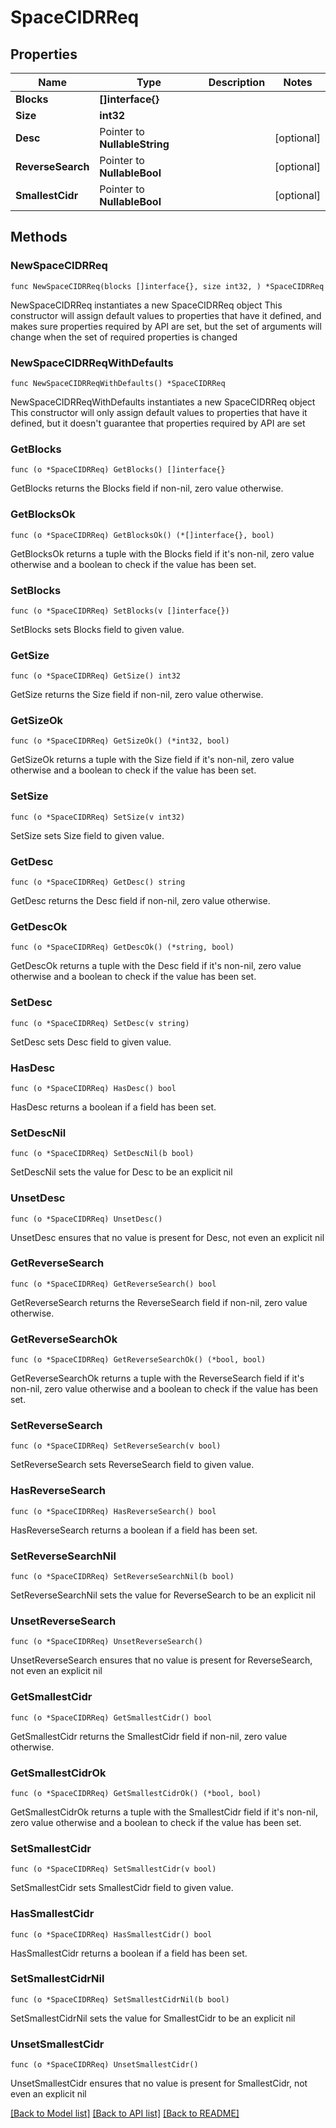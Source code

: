 # SpaceCIDRReq

## Properties

Name | Type | Description | Notes
------------ | ------------- | ------------- | -------------
**Blocks** | **[]interface{}** |  | 
**Size** | **int32** |  | 
**Desc** | Pointer to **NullableString** |  | [optional] 
**ReverseSearch** | Pointer to **NullableBool** |  | [optional] 
**SmallestCidr** | Pointer to **NullableBool** |  | [optional] 

## Methods

### NewSpaceCIDRReq

`func NewSpaceCIDRReq(blocks []interface{}, size int32, ) *SpaceCIDRReq`

NewSpaceCIDRReq instantiates a new SpaceCIDRReq object
This constructor will assign default values to properties that have it defined,
and makes sure properties required by API are set, but the set of arguments
will change when the set of required properties is changed

### NewSpaceCIDRReqWithDefaults

`func NewSpaceCIDRReqWithDefaults() *SpaceCIDRReq`

NewSpaceCIDRReqWithDefaults instantiates a new SpaceCIDRReq object
This constructor will only assign default values to properties that have it defined,
but it doesn't guarantee that properties required by API are set

### GetBlocks

`func (o *SpaceCIDRReq) GetBlocks() []interface{}`

GetBlocks returns the Blocks field if non-nil, zero value otherwise.

### GetBlocksOk

`func (o *SpaceCIDRReq) GetBlocksOk() (*[]interface{}, bool)`

GetBlocksOk returns a tuple with the Blocks field if it's non-nil, zero value otherwise
and a boolean to check if the value has been set.

### SetBlocks

`func (o *SpaceCIDRReq) SetBlocks(v []interface{})`

SetBlocks sets Blocks field to given value.


### GetSize

`func (o *SpaceCIDRReq) GetSize() int32`

GetSize returns the Size field if non-nil, zero value otherwise.

### GetSizeOk

`func (o *SpaceCIDRReq) GetSizeOk() (*int32, bool)`

GetSizeOk returns a tuple with the Size field if it's non-nil, zero value otherwise
and a boolean to check if the value has been set.

### SetSize

`func (o *SpaceCIDRReq) SetSize(v int32)`

SetSize sets Size field to given value.


### GetDesc

`func (o *SpaceCIDRReq) GetDesc() string`

GetDesc returns the Desc field if non-nil, zero value otherwise.

### GetDescOk

`func (o *SpaceCIDRReq) GetDescOk() (*string, bool)`

GetDescOk returns a tuple with the Desc field if it's non-nil, zero value otherwise
and a boolean to check if the value has been set.

### SetDesc

`func (o *SpaceCIDRReq) SetDesc(v string)`

SetDesc sets Desc field to given value.

### HasDesc

`func (o *SpaceCIDRReq) HasDesc() bool`

HasDesc returns a boolean if a field has been set.

### SetDescNil

`func (o *SpaceCIDRReq) SetDescNil(b bool)`

 SetDescNil sets the value for Desc to be an explicit nil

### UnsetDesc
`func (o *SpaceCIDRReq) UnsetDesc()`

UnsetDesc ensures that no value is present for Desc, not even an explicit nil
### GetReverseSearch

`func (o *SpaceCIDRReq) GetReverseSearch() bool`

GetReverseSearch returns the ReverseSearch field if non-nil, zero value otherwise.

### GetReverseSearchOk

`func (o *SpaceCIDRReq) GetReverseSearchOk() (*bool, bool)`

GetReverseSearchOk returns a tuple with the ReverseSearch field if it's non-nil, zero value otherwise
and a boolean to check if the value has been set.

### SetReverseSearch

`func (o *SpaceCIDRReq) SetReverseSearch(v bool)`

SetReverseSearch sets ReverseSearch field to given value.

### HasReverseSearch

`func (o *SpaceCIDRReq) HasReverseSearch() bool`

HasReverseSearch returns a boolean if a field has been set.

### SetReverseSearchNil

`func (o *SpaceCIDRReq) SetReverseSearchNil(b bool)`

 SetReverseSearchNil sets the value for ReverseSearch to be an explicit nil

### UnsetReverseSearch
`func (o *SpaceCIDRReq) UnsetReverseSearch()`

UnsetReverseSearch ensures that no value is present for ReverseSearch, not even an explicit nil
### GetSmallestCidr

`func (o *SpaceCIDRReq) GetSmallestCidr() bool`

GetSmallestCidr returns the SmallestCidr field if non-nil, zero value otherwise.

### GetSmallestCidrOk

`func (o *SpaceCIDRReq) GetSmallestCidrOk() (*bool, bool)`

GetSmallestCidrOk returns a tuple with the SmallestCidr field if it's non-nil, zero value otherwise
and a boolean to check if the value has been set.

### SetSmallestCidr

`func (o *SpaceCIDRReq) SetSmallestCidr(v bool)`

SetSmallestCidr sets SmallestCidr field to given value.

### HasSmallestCidr

`func (o *SpaceCIDRReq) HasSmallestCidr() bool`

HasSmallestCidr returns a boolean if a field has been set.

### SetSmallestCidrNil

`func (o *SpaceCIDRReq) SetSmallestCidrNil(b bool)`

 SetSmallestCidrNil sets the value for SmallestCidr to be an explicit nil

### UnsetSmallestCidr
`func (o *SpaceCIDRReq) UnsetSmallestCidr()`

UnsetSmallestCidr ensures that no value is present for SmallestCidr, not even an explicit nil

[[Back to Model list]](../README.md#documentation-for-models) [[Back to API list]](../README.md#documentation-for-api-endpoints) [[Back to README]](../README.md)


